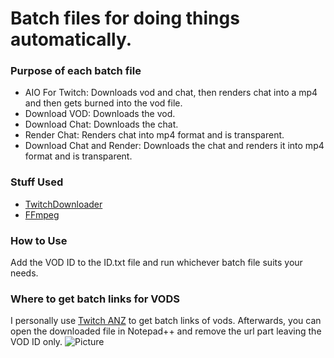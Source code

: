 # Batch files for doing things automatically. 
### Purpose of each batch file
* AIO For Twitch: Downloads vod and chat, then renders chat into a mp4 and then gets burned into the vod file.
* Download VOD: Downloads the vod.
* Download Chat: Downloads the chat.
* Render Chat: Renders chat into mp4 format and is transparent.
* Download Chat and Render: Downloads the chat and renders it into mp4 format and is transparent.

### Stuff Used
- [TwitchDownloader](https://github.com/lay295/TwitchDownloader)
- [FFmpeg](https://ffmpeg.org/download.html)

### How to Use
Add the VOD ID to the ID.txt file and run whichever batch file suits your needs.

### Where to get batch links for VODS
I personally use [Twitch ANZ](https://www.twitchanz.com/vods) to get batch links of vods. Afterwards, you can open the downloaded file in Notepad++ and remove the url part leaving the VOD ID only.
![Picture](https://i.starkayc.moe/PlFB9L.png)